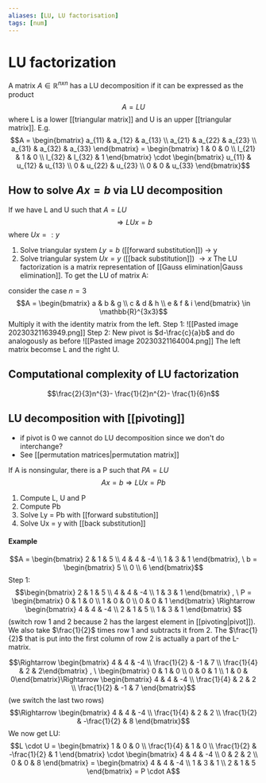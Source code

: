 ```yaml
---
aliases: [LU, LU factorisation]
tags: [num]
---
```

# LU factorization
A matrix $A \in \mathbb{R}^{nxn}$ has a LU decomposition if it can be expressed as the product$$A=LU$$where L is a lower [[triangular matrix]] and U is an upper [[triangular matrix]].
E.g.
$$A = \begin{bmatrix} a_{11} & a_{12} & a_{13} \\ a_{21} & a_{22} & a_{23} \\ a_{31} & a_{32} & a_{33} \end{bmatrix} = \begin{bmatrix} 1 & 0 & 0 \\ l_{21} & 1 & 0 \\ l_{32} & l_{32} & 1 \end{bmatrix} \cdot \begin{bmatrix} u_{11} & u_{12} & u_{13} \\ 0 & u_{22} & u_{23} \\ 0 & 0 & u_{33} \end{bmatrix}$$
## How to solve $Ax = b$ via LU decomposition
If we have L and U such that $A = LU$  $$ \Rightarrow LUx = b$$where $Ux =: y$
1. Solve triangular system $Ly = b$ ([[forward substitution]]) $\rightarrow$ y
2. Solve triangular system $Ux = y$ ([[back substitution]]) $\rightarrow x$
The LU factorization is a matrix representation of [[Gauss elimination|Gauss elimination]].
To get the LU of matrix A:

consider the case $n=3$ 
$$A = \begin{bmatrix} a & b & g \\ c & d & h \\ e & f & i \end{bmatrix} \in \mathbb{R}^{3x3}$$ Multiply it with the identity matrix from the left. 
Step 1:
![[Pasted image 20230321163949.png]]
Step 2: New pivot is $d-\frac{c}{a}b$ and do analogously as before
![[Pasted image 20230321164004.png]]
The left matrix becomse L and the right U.

## Computational complexity of LU factorization
$$\frac{2}{3}n^{3}- \frac{1}{2}n^{2}- \frac{1}{6}n$$

## LU decomposition with [[pivoting]]
- if pivot is 0 we cannot do LU decomposition since we don't do interchange?
- See [[permutation matrices|permutation matrix]]

If A is nonsingular, there is a P such that $PA = LU$ $$Ax = b \Rightarrow LUx = Pb$$
1. Compute L, U and P
2. Compute Pb
3. Solve Ly = Pb with [[forward substitution]]
4. Solve Ux = y with [[back substitution]]

#### Example
$$A = \begin{bmatrix} 2 & 1 & 5 \\ 4 & 4 & -4 \\ 1 & 3 & 1 \end{bmatrix}, \ b = \begin{bmatrix} 5 \\ 0 \\ 6 \end{bmatrix}$$
Step 1: $$\begin{bmatrix} 2 & 1 & 5 \\ 4 & 4 & -4 \\ 1 & 3 & 1 \end{bmatrix} , \ P = \begin{bmatrix} 0 & 1 & 0 \\ 1 & 0 & 0 \\ 0 & 0 & 1 \end{bmatrix} \Rightarrow \begin{bmatrix} 4 & 4 & -4 \\ 2 & 1 & 5 \\ 1 & 3 & 1 \end{bmatrix} $$(switch row 1 and 2 because 2 has the largest element in [[pivoting|pivot]]). We also take $\frac{1}{2}$ times row 1 and subtracts it from 2. The $\frac{1}{2}$ that is put into the first column of row 2 is actually a part of the L-matrix. 

$$\Rightarrow \begin{bmatrix} 4 & 4 & -4 \\ \frac{1}{2} & -1 & 7 \\ \frac{1}{4} & 2 & 2\end{bmatrix} , \ \begin{bmatrix} 0 & 1 & 0 \\ 0  & 0 & 1 \\ 1 & 0 & 0\end{bmatrix}\Rightarrow \begin{bmatrix} 4 & 4 & -4 \\ \frac{1}{4} & 2 & 2 \\ \frac{1}{2} & -1 & 7 \end{bmatrix}$$(we switch the last two rows) $$\Rightarrow \begin{bmatrix} 4 & 4 & -4 \\ \frac{1}{4} & 2 & 2 \\ \frac{1}{2} & -\frac{1}{2} & 8 \end{bmatrix}$$We now get LU: $$L \cdot U = \begin{bmatrix} 1 & 0 & 0 \\ \frac{1}{4} & 1 & 0 \\ \frac{1}{2} & -\frac{1}{2} & 1 \end{bmatrix} \cdot \begin{bmatrix} 4 & 4 & -4 \\ 0 & 2 & 2 \\ 0 & 0 & 8 \end{bmatrix} = \begin{bmatrix} 4 & 4 & -4 \\ 1 & 3 & 1 \\ 2 & 1 & 5 \end{bmatrix} = P \cdot A$$

